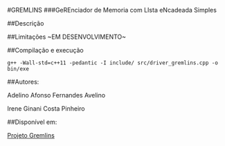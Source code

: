 #GREMLINS 
###GeREnciador de Memoria com LIsta eNcadeada Simples

##Descrição

##Limitações
~EM DESENVOLVIMENTO~

##Compilação e execução

```shell
g++ -Wall-std=c++11 -pedantic -I include/ src/driver_gremlins.cpp -o bin/exe 
```

##Autores:

Adelino Afonso Fernandes Avelino

Irene Ginani Costa Pinheiro

##Disponível em:

[Projeto Gremlins](https://github.com/aafavelino/GREMLINS)
